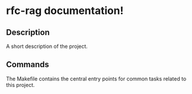 # rfc-rag documentation!

## Description

A short description of the project.

## Commands

The Makefile contains the central entry points for common tasks related to this project.

